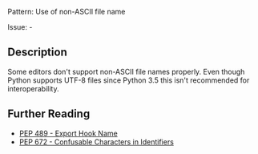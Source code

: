 Pattern: Use of non-ASCII file name

Issue: -

## Description

Some editors don't support non-ASCII file names properly. Even though Python supports UTF-8 files since Python 3.5 this isn't recommended for interoperability.

## Further Reading

* [PEP 489 - Export Hook Name](https://www.python.org/dev/peps/pep-0489/#export-hook-name)
* [PEP 672 - Confusable Characters in Identifiers](https://www.python.org/dev/peps/pep-0672/#confusable-characters-in-identifiers)